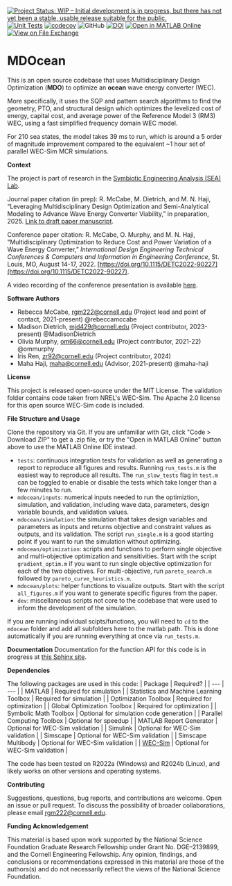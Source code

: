 [![Project Status: WIP – Initial development is in progress, but there has not yet been a stable, usable release suitable for the public.](https://www.repostatus.org/badges/latest/wip.svg)](https://www.repostatus.org/#wip)
[![Unit Tests](https://github.com/symbiotic-engineering/MDOcean/actions/workflows/tests.yml/badge.svg)](https://github.com/symbiotic-engineering/MDOcean/actions/workflows/tests.yml)
[![codecov](https://codecov.io/gh/symbiotic-engineering/MDOcean/graph/badge.svg?token=PQNFQ72IC8)](https://codecov.io/gh/symbiotic-engineering/MDOcean)
![GitHub](https://img.shields.io/github/license/symbiotic-engineering/MDOcean)
[![DOI](https://zenodo.org/badge/DOI/10.5281/zenodo.13997244.svg)](https://doi.org/10.5281/zenodo.13997244)
[![Open in MATLAB Online](https://www.mathworks.com/images/responsive/global/open-in-matlab-online.svg)](https://matlab.mathworks.com/open/github/v1?repo=symbiotic-engineering/MDOcean)
[![View on File Exchange](https://www.mathworks.com/matlabcentral/images/matlab-file-exchange.svg)](https://www.mathworks.com/matlabcentral/fileexchange/180694-mdocean)

# MDOcean
This is an open source codebase that uses Multidisciplinary Design Optimization (**MDO**) to optimize an **ocean** wave energy converter (WEC). 

More specifically, it uses the SQP and pattern search algorithms to find the geometry, PTO, and structural design which optimizes the levelized cost of energy, capital cost, and average power of the Reference Model 3 (RM3) WEC, using a fast simplified frequency domain WEC model.

For 210 sea states, the model takes 39 ms to run, which is around a 5 order of magnitude improvement compared to the equivalent ~1 hour set of parallel WEC-Sim MCR simulations.

**Context**

The project is part of research in the [Symbiotic Engineering Analysis (SEA) Lab](https://sea.mae.cornell.edu/).

Journal paper citation (in prep): R. McCabe, M. Dietrich, and M. N. Haji, “Leveraging Multidisciplinary Design Optimization and Semi-Analytical Modeling to Advance Wave Energy Converter Viability,” in preparation, 2025. [Link to draft paper manuscript](https://drive.google.com/file/d/1oTIAkMHWSenGTaAQfc8pr4rRl3oylaKt/view?usp=sharing).

Conference paper citation: R. McCabe, O. Murphy, and M. N. Haji, “Multidisciplinary Optimization 
to Reduce Cost and Power Variation of a Wave Energy Converter,” 
*International Design Engineering Technical Conferences & Computers and 
Information in Engineering Conference*, St. Louis, MO, August 14-17, 2022.
[https://doi.org/10.1115/DETC2022-90227](https://doi.org/10.1115/DETC2022-90227).

A video recording of the conference presentation is available [here](https://www.youtube.com/watch?v=LjpfXvujUGY).

**Software Authors**
- Rebecca McCabe, rgm222@cornell.edu (Project lead and point of contact, 2021-present) @rebeccamccabe
- Madison Dietrich, mjd429@cornell.edu (Project contributor, 2023-present) @MadisonDietrich
- Olivia Murphy, om66@cornell.edu (Project contributor, 2021-22) @ommurphy
- Iris Ren, zr92@cornell.edu (Project contributor, 2024)
- Maha Haji, maha@cornell.edu (Advisor, 2021-present) @maha-haji

**License**

This project is released open-source under the MIT License. The validation folder contains code taken from NREL's WEC-Sim. 
The Apache 2.0 license for this open source WEC-Sim code is included.

**File Structure and Usage**

Clone the repository via Git. If you are unfamiliar with Git, click "Code > Download ZIP" to get a .zip file, or try the "Open in MATLAB Online" button above to use the MATLAB Online IDE instead.

- `tests`: continuous integration tests for validation as well as generating a report to reproduce all figures and results. Running `run_tests.m` is the easiest way to reproduce all results. The `run_slow_tests` flag in `test.m` can be toggled to enable or disable the tests which take longer than a few minutes to run.
- `mdocean/inputs`: numerical inputs needed to run the optimiztion, simulation, and validation, including wave data, parameters, design variable bounds, and validation values.
- `mdocean/simulation`: the simulation that takes design variables and parameters as inputs and returns objective and constraint values as outputs, and its validation.
The script `run_single.m` is a good starting point if you want to run the simulation without optimizing.
- `mdocean/optimization`: scripts and functions to perform single objective and multi-objective optimization and sensitivities. Start with the script `gradient_optim.m`
if you want to run single objective optimization for each of the two objectives. For multi-objective, run `pareto_search.m` followed by `pareto_curve_heuristics.m`.
- `mdocean/plots`: helper functions to visualize outputs. Start with the script `all_figures.m` if you want to generate specific figures from the paper.
- `dev`: miscellaneous scripts not core to the codebase that were used to inform the development of the simulation.

If you are running individual scipts/functions, you will need to `cd` to the `mdocean` folder and add all subfolders here to the matlab path. This is done automatically if you are running everything at once via `run_tests.m`.

**Documentation**
Documentation for the function API for this code is in progress at [this Sphinx site](https://symbiotic-engineering.github.io/MDOcean/).

**Dependencies**

The following packages are used in this code:
| Package | Required? |
| ---    | ---      |
| MATLAB | Required for simulation |
| Statistics and Machine Learning Toolbox | Required for simulation |
| Optimization Toolbox | Required for optimization |
| Global Optimization Toolbox | Required for optimization |
| Symbolic Math Toolbox | Optional for simulation code generation |
| Parallel Computing Toolbox | Optional for speedup |
| MATLAB Report Generator | Optional for WEC-Sim validation |
| Simulink | Optional for WEC-Sim validation | 
| Simscape | Optional for WEC-Sim validation | 
| Simscape Multibody | Optional for WEC-Sim validation |
| [WEC-Sim](https://github.com/WEC-Sim/WEC-Sim/) | Optional for WEC-Sim validation |

The code has been tested on R2022a (Windows) and R2024b (Linux), and likely works on other versions and operating systems.

**Contributing**

Suggestions, questions, bug reports, and contributions are welcome. Open an issue or pull request. To discuss the possibility of broader collaborations, please email rgm222@cornell.edu.

**Funding Acknowledgement**

This material is based upon work supported by the 
National Science Foundation Graduate Research Fellowship under 
Grant No. DGE–2139899, and the Cornell Engineering Fellowship.
Any opinion, findings, and conclusions or recommendations 
expressed in this material are those of the authors(s) and do not 
necessarily reflect the views of the National Science Foundation.
